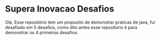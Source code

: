 ﻿# Supera Inovacao Desafios


Olá,
Esse repositório tem um proposito de demonstrar praticas de java, fui desafiado em 5 desafios, como dito antes esse repositorio é para demonstrar os 4 primeiros desafios.
